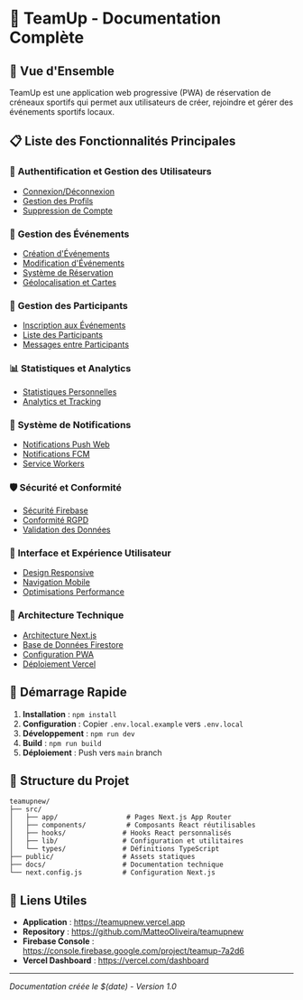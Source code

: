 # 📱 TeamUp - Documentation Complète

## 🎯 Vue d'Ensemble

TeamUp est une application web progressive (PWA) de réservation de créneaux sportifs qui permet aux utilisateurs de créer, rejoindre et gérer des événements sportifs locaux.

## 📋 Liste des Fonctionnalités Principales

### 🔐 **Authentification et Gestion des Utilisateurs**
- [Connexion/Déconnexion](./authentication.md)
- [Gestion des Profils](./user-management.md)
- [Suppression de Compte](./account-deletion.md)

### 🏃 **Gestion des Événements**
- [Création d'Événements](./event-creation.md)
- [Modification d'Événements](./event-editing.md)
- [Système de Réservation](./event-reservation.md)
- [Géolocalisation et Cartes](./geolocation-maps.md)

### 👥 **Gestion des Participants**
- [Inscription aux Événements](./event-participation.md)
- [Liste des Participants](./participant-management.md)
- [Messages entre Participants](./messaging-system.md)

### 📊 **Statistiques et Analytics**
- [Statistiques Personnelles](./user-statistics.md)
- [Analytics et Tracking](./analytics-tracking.md)

### 🔔 **Système de Notifications**
- [Notifications Push Web](./web-notifications.md)
- [Notifications FCM](./fcm-notifications.md)
- [Service Workers](./service-workers.md)

### 🛡️ **Sécurité et Conformité**
- [Sécurité Firebase](./firebase-security.md)
- [Conformité RGPD](./rgpd-compliance.md)
- [Validation des Données](./data-validation.md)

### 🎨 **Interface et Expérience Utilisateur**
- [Design Responsive](./responsive-design.md)
- [Navigation Mobile](./mobile-navigation.md)
- [Optimisations Performance](./performance-optimization.md)

### 🔧 **Architecture Technique**
- [Architecture Next.js](./nextjs-architecture.md)
- [Base de Données Firestore](./firestore-database.md)
- [Configuration PWA](./pwa-configuration.md)
- [Déploiement Vercel](./vercel-deployment.md)

## 🚀 **Démarrage Rapide**

1. **Installation** : `npm install`
2. **Configuration** : Copier `.env.local.example` vers `.env.local`
3. **Développement** : `npm run dev`
4. **Build** : `npm run build`
5. **Déploiement** : Push vers `main` branch

## 📁 **Structure du Projet**

```
teamupnew/
├── src/
│   ├── app/                 # Pages Next.js App Router
│   ├── components/          # Composants React réutilisables
│   ├── hooks/              # Hooks React personnalisés
│   ├── lib/                # Configuration et utilitaires
│   └── types/              # Définitions TypeScript
├── public/                 # Assets statiques
├── docs/                   # Documentation technique
└── next.config.js          # Configuration Next.js
```

## 🔗 **Liens Utiles**

- **Application** : https://teamupnew.vercel.app
- **Repository** : https://github.com/MatteoOliveira/teamupnew
- **Firebase Console** : https://console.firebase.google.com/project/teamup-7a2d6
- **Vercel Dashboard** : https://vercel.com/dashboard

---

*Documentation créée le $(date) - Version 1.0*
